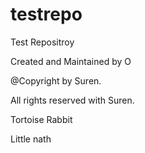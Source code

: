 testrepo
========

Test Repositroy

Created and Maintained by O

@Copyright by Suren.

All rights reserved with Suren. 

Tortoise Rabbit

Little nath

